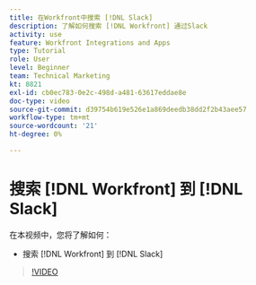 ```yaml
---
title: 在Workfront中搜索 [!DNL Slack]
description: 了解如何搜索 [!DNL Workfront] 通过Slack
activity: use
feature: Workfront Integrations and Apps
type: Tutorial
role: User
level: Beginner
team: Technical Marketing
kt: 8821
exl-id: cb0ec783-0e2c-498d-a481-63617eddae8e
doc-type: video
source-git-commit: d39754b619e526e1a869deedb38dd2f2b43aee57
workflow-type: tm+mt
source-wordcount: '21'
ht-degree: 0%

---
```


# 搜索 [!DNL Workfront] 到 [!DNL Slack]

在本视频中，您将了解如何：

* 搜索 [!DNL Workfront] 到 [!DNL Slack]

>[!VIDEO](https://video.tv.adobe.com/v/335121/?quality=12)
